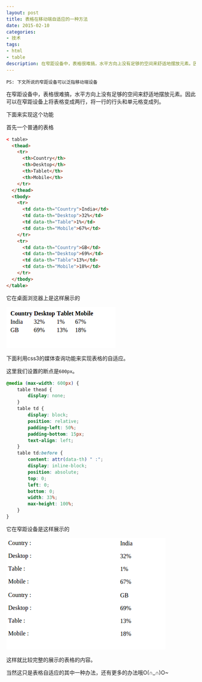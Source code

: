 ```yaml
---
layout: post
title: 表格在移动端自适应的一种方法
date: 2015-02-10
categories:
- 技术
tags:
- html
- table
description: 在窄距设备中，表格很难搞，水平方向上没有足够的空间来舒适地摆放元素。因此可以在窄距设备上将表格变成两行，将一行的行头和单元格变成列。下面来实现这个功能...
---
```


`PS: 下文所说的窄距设备可以泛指移动端设备`

在窄距设备中，表格很难搞，水平方向上没有足够的空间来舒适地摆放元素。因此可以在窄距设备上将表格变成两行，将一行的行头和单元格变成列。

下面来实现这个功能

首先一个普通的表格

```html
< table>
  <thead>
    <tr>
      <th>Country</th>
      <th>Desktop</th>
      <th>Tablet</th>
      <th>Mobile</th>
    </tr>
  </thead>
  <tbody>
    <tr>
      <td data-th="Country">India</td>
      <td data-th="Desktop">32%</td>
      <td data-th="Table">1%</td>
      <td data-th="Mobile">67%</td>
    </tr>
    <tr>
      <td data-th="Country">GB</td>
      <td data-th="Desktop">69%</td>
      <td data-th="Table">13%</td>
      <td data-th="Mobile">18%</td>
    </tr>
  </tbody>
</table>
```


它在桌面浏览器上是这样展示的

![普通情况下表格样式][img:1]

下面利用css3的媒体查询功能来实现表格的自适应。

这里我们设置的断点是`600px`。

```css
@media (max-width: 600px) {
    table thead {
        display: none;
    }
    table td {
        display: block;
        position: relative;
        padding-left: 50%;
        padding-bottom: 15px;
        text-align: left;
    }
    table td:before {
        content: attr(data-th) " :";
        display: inline-block;
        position: absolute;
        top: 0;
        left: 0;
        bottom: 0;
        width: 33%;
        max-height: 100%;
    }
}
```

它在窄距设备是这样展示的

![修改后表格样式][img:2]

这样就比较完整的展示的表格的内容。

当然这只是表格自适应的其中一种办法，还有更多的办法哦O(∩_∩)O~


[img:1]: /images/20150210144726.png "普通情况下表格样式"
[img:2]: /images/20150210150306.png "修改后表格样式"

